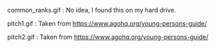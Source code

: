 common_ranks.gif
: No idea, I found this on my hard drive.

pitch1.gif
: Taken from https://www.agohq.org/young-persons-guide/

pitch2.gif
: Taken from https://www.agohq.org/young-persons-guide/

